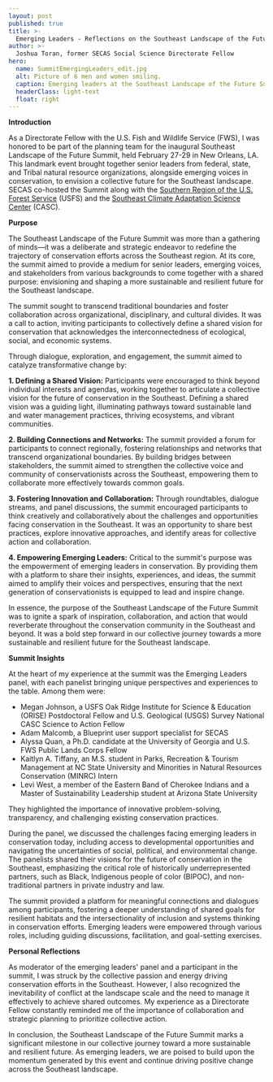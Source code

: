 ```yaml
---
layout: post
published: true
title: >-
  Emerging Leaders - Reflections on the Southeast Landscape of the Future Summit
author: >-
  Joshua Toran, former SECAS Social Science Directorate Fellow
hero:
  name: SummitEmergingLeaders_edit.jpg
  alt: Picture of 6 men and women smiling.
  caption: Emerging leaders at the Southeast Landscape of the Future Summit. Pictured from left to right - Adam Malcomb, Levi West, Megan Johnson, Alyssa Quan, Kaitlyn Tiffany, and Joshua Toran III. Photo by Amanda Sesser, SECAS.
  headerClass: light-text
  float: right
---
```

**Introduction**  

As a Directorate Fellow with the U.S. Fish and Wildlife Service (FWS), I was honored to be part of the planning team for the inaugural Southeast Landscape of the Future Summit, held February 27-29 in New Orleans, LA. This landmark event brought together senior leaders from federal, state, and Tribal natural resource organizations, alongside emerging voices in conservation, to envision a collective future for the Southeast landscape. SECAS co-hosted the Summit along with the [Southern Region of the U.S. Forest Service](https://www.fs.usda.gov/r8) (USFS) and the [Southeast Climate Adaptation Science Center](https://secasc.ncsu.edu/) (CASC).<!--more-->

**Purpose**  

The Southeast Landscape of the Future Summit was more than a gathering of minds—it was a deliberate and strategic endeavor to redefine the trajectory of conservation efforts across the Southeast region. At its core, the summit aimed to provide a medium for senior leaders, emerging voices, and stakeholders from various backgrounds to come together with a shared purpose: envisioning and shaping a more sustainable and resilient future for the Southeast landscape. 

The summit sought to transcend traditional boundaries and foster collaboration across organizational, disciplinary, and cultural divides. It was a call to action, inviting participants to collectively define a shared vision for conservation that acknowledges the interconnectedness of ecological, social, and economic systems.

Through dialogue, exploration, and engagement, the summit aimed to catalyze transformative change by:

**1. Defining a Shared Vision:** Participants were encouraged to think beyond individual interests and agendas, working together to articulate a collective vision for the future of conservation in the Southeast. Defining a shared vision was a guiding light, illuminating pathways toward sustainable land and water management practices, thriving ecosystems, and vibrant communities.

**2. Building Connections and Networks:** The summit provided a forum for participants to connect regionally, fostering relationships and networks that transcend organizational boundaries. By building bridges between stakeholders, the summit aimed to strengthen the collective voice and community of conservationists across the Southeast, empowering them to collaborate more effectively towards common goals.

**3. Fostering Innovation and Collaboration:** Through roundtables, dialogue streams, and panel discussions, the summit encouraged participants to think creatively and collaboratively about the challenges and opportunities facing conservation in the Southeast. It was an opportunity to share best practices, explore innovative approaches, and identify areas for collective action and collaboration.

**4. Empowering Emerging Leaders:** Critical to the summit's purpose was the empowerment of emerging leaders in conservation. By providing them with a platform to share their insights, experiences, and ideas, the summit aimed to amplify their voices and perspectives, ensuring that the next generation of conservationists is equipped to lead and inspire change.

In essence, the purpose of the Southeast Landscape of the Future Summit was to ignite a spark of inspiration, collaboration, and action that would reverberate throughout the conservation community in the Southeast and beyond. It was a bold step forward in our collective journey towards a more sustainable and resilient future for the Southeast landscape.

**Summit Insights** 

At the heart of my experience at the summit was the Emerging Leaders panel, with each panelist bringing unique perspectives and experiences to the table. Among them were:
- Megan Johnson, a USFS Oak Ridge Institute for Science & Education (ORISE) Postdoctoral Fellow and U.S. Geological (USGS) Survey National CASC Science to Action Fellow
- Adam Malcomb, a Blueprint user support specialist for SECAS
- Alyssa Quan, a Ph.D. candidate at the University of Georgia and U.S. FWS Public Lands Corps Fellow
- Kaitlyn A. Tiffany, an M.S. student in Parks, Recreation & Tourism Management at NC State University and Minorities in Natural Resources Conservation (MINRC) Intern
- Levi West, a member of the Eastern Band of Cherokee Indians and a Master of Sustainability Leadership student at Arizona State University

They highlighted the importance of innovative problem-solving, transparency, and challenging existing conservation practices.

During the panel, we discussed the challenges facing emerging leaders in conservation today, including access to developmental opportunities and navigating the uncertainties of social, political, and environmental change. The panelists shared their visions for the future of conservation in the Southeast, emphasizing the critical role of historically underrepresented partners, such as Black, Indigenous people of color (BIPOC), and non-traditional partners in private industry and law.

The summit provided a platform for meaningful connections and dialogues among participants, fostering a deeper understanding of shared goals for resilient habitats and the intersectionality of inclusion and systems thinking in conservation efforts. Emerging leaders were empowered through various roles, including guiding discussions, facilitation, and goal-setting exercises.

**Personal Reflections**  

As moderator of the emerging leaders' panel and a participant in the summit, I was struck by the collective passion and energy driving conservation efforts in the Southeast. However, I also recognized the inevitability of conflict at the landscape scale and the need to manage it effectively to achieve shared outcomes. My experience as a Directorate Fellow constantly reminded me of the importance of collaboration and strategic planning to prioritize collective action.

In conclusion, the Southeast Landscape of the Future Summit marks a significant milestone in our collective journey toward a more sustainable and resilient future. As emerging leaders, we are poised to build upon the momentum generated by this event and continue driving positive change across the Southeast landscape.

